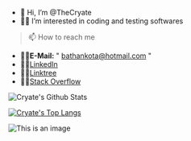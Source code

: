 - 👋 Hi, I’m @TheCryate
- 👨‍💻 I’m interested in coding and testing softwares
> 📫 How to reach me                                                                           
- 🐱‍💻**E-Mail:** " bathankota@hotmail.com "
- 🐱‍💻[LinkedIn](https://linkedin.com/in/cryate)
- 🐱‍💻[Linktree](https://linktr.ee/cryate)
- 🐱‍💻[Stack Overflow](https://stackoverflow.com/users/20669644/cryate)

![Cryate's Github Stats](https://github-readme-stats.vercel.app/api?username=TheCryate&show_icons=true&theme=dark) 

[![Cryate's Top Langs](https://github-readme-stats.vercel.app/api/top-langs/?username=TheCryate&size_weight=0.5&count_weight=0.5)](https://github.com/anuraghazra/github-readme-stats&theme=dark)



![This is an image](https://myoctocat.com/assets/images/base-octocat.svg)






